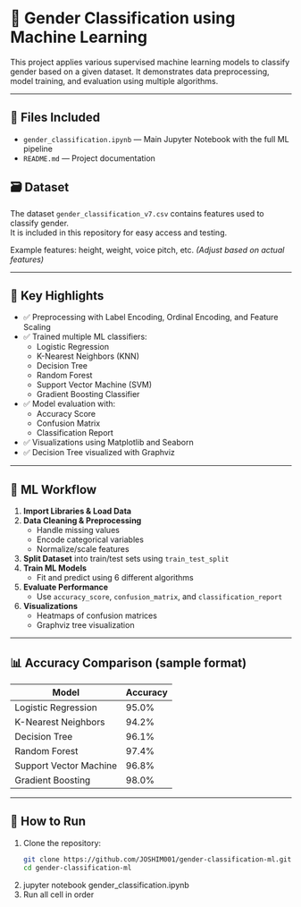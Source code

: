 # 👤 Gender Classification using Machine Learning

This project applies various supervised machine learning models to classify gender based on a given dataset. It demonstrates data preprocessing, model training, and evaluation using multiple algorithms.

---

## 📁 Files Included

- `gender_classification.ipynb` — Main Jupyter Notebook with the full ML pipeline
- `README.md` — Project documentation

## 🗃️ Dataset

The dataset `gender_classification_v7.csv` contains features used to classify gender.  
It is included in this repository for easy access and testing.

Example features: height, weight, voice pitch, etc. *(Adjust based on actual features)*


---

## 📌 Key Highlights

- ✅ Preprocessing with Label Encoding, Ordinal Encoding, and Feature Scaling
- ✅ Trained multiple ML classifiers:
  - Logistic Regression
  - K-Nearest Neighbors (KNN)
  - Decision Tree
  - Random Forest
  - Support Vector Machine (SVM)
  - Gradient Boosting Classifier
- ✅ Model evaluation with:
  - Accuracy Score
  - Confusion Matrix
  - Classification Report
- ✅ Visualizations using Matplotlib and Seaborn
- ✅ Decision Tree visualized with Graphviz

---

## 🧠 ML Workflow

1. **Import Libraries & Load Data**
2. **Data Cleaning & Preprocessing**
   - Handle missing values
   - Encode categorical variables
   - Normalize/scale features
3. **Split Dataset** into train/test sets using `train_test_split`
4. **Train ML Models**
   - Fit and predict using 6 different algorithms
5. **Evaluate Performance**
   - Use `accuracy_score`, `confusion_matrix`, and `classification_report`
6. **Visualizations**
   - Heatmaps of confusion matrices
   - Graphviz tree visualization

---

## 📊 Accuracy Comparison (sample format)

| Model                  | Accuracy |
|------------------------|----------|
| Logistic Regression    | 95.0%    |
| K-Nearest Neighbors    | 94.2%    |
| Decision Tree          | 96.1%    |
| Random Forest          | 97.4%    |
| Support Vector Machine | 96.8%    |
| Gradient Boosting      | 98.0%    |

---

## 🚀 How to Run

1. Clone the repository:
   ```bash
   git clone https://github.com/JOSHIM001/gender-classification-ml.git
   cd gender-classification-ml
2. jupyter notebook gender_classification.ipynb
3. Run all cell in order
